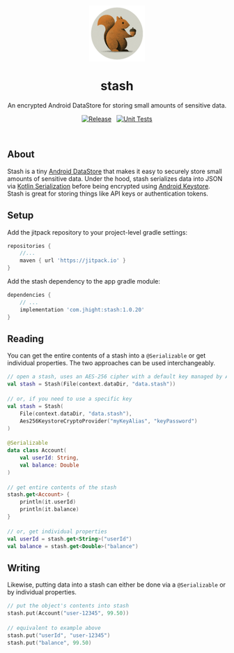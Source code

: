 <p align="center">
    <img width="128" src="icon.png" align="center" alt="Stash" />
    <h1 align="center">stash</h1>
    <p align="center">An encrypted Android DataStore for storing small amounts of sensitive data.</p>
    <p align="center">
        <a href="https://jitpack.io/#com.jhight/stash"><img src="https://jitpack.io/v/com.jhight/stash.svg" alt="Release"/></a>
        &nbsp;
        <a href="https://github.com/jhight/stash/actions/workflows/unit-tests.yaml"><img src="https://github.com/jhight/stash/actions/workflows/unit-tests.yaml/badge.svg" alt="Unit Tests"/></a>
    </p>
    <p><br/></p>
</p>

## About
Stash is a tiny [Android DataStore](https://developer.android.com/topic/libraries/architecture/datastore) that makes it easy to securely store small amounts of sensitive data. Under the hood, stash serializes data into JSON via [Kotlin Serialization](https://kotlinlang.org/docs/serialization.html) before being encrypted using [Android Keystore](https://developer.android.com/privacy-and-security/keystore). Stash is great for storing things like API keys or authentication tokens.

## Setup
Add the jitpack repository to your project-level gradle settings:
```gradle
repositories {
    //...
    maven { url 'https://jitpack.io' }
}
```

Add the stash dependency to the app gradle module:
```gradle
dependencies {
    // ...
    implementation 'com.jhight:stash:1.0.20'
}
```

## Reading
You can get the entire contents of a stash into a `@Serializable` or get individual properties. The two approaches can be used interchangeably.
```kotlin
// open a stash, uses an AES-256 cipher with a default key managed by Android Keystore
val stash = Stash(File(context.dataDir, "data.stash"))

// or, if you need to use a specific key
val stash = Stash(
    File(context.dataDir, "data.stash"),
    Aes256KeystoreCryptoProvider("myKeyAlias", "keyPassword")
)

@Serializable
data class Account(
    val userId: String,
    val balance: Double
)

// get entire contents of the stash
stash.get<Account> {
    println(it.userId)
    println(it.balance)
}

// or, get individual properties
val userId = stash.get<String>("userId")
val balance = stash.get<Double>("balance")
```

## Writing
Likewise, putting data into a stash can either be done via a `@Serializable` or by individual properties.
```kotlin
// put the object's contents into stash
stash.put(Account("user-12345", 99.50))

// equivalent to example above
stash.put("userId", "user-12345")
stash.put("balance", 99.50)
```
